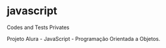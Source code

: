 # javascript
Codes and Tests Privates

Projeto Alura - JavaScript - Programação Orientada a Objetos.
